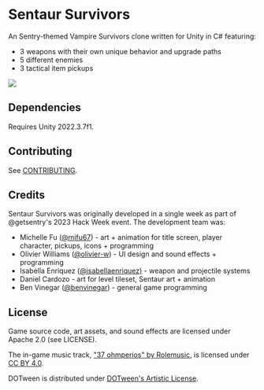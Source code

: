 # Sentaur Survivors

An Sentry-themed Vampire Survivors clone written for Unity in C# featuring:
* 3 weapons with their own unique behavior and upgrade paths
* 5 different enemies
* 3 tactical item pickups

![](https://github.com/getsentry/sentaur-survivors/blob/main/Media/gameplay.gif?raw=true)

## Dependencies

Requires Unity 2022.3.7f1.


## Contributing

See [CONTRIBUTING](CONTRIBUTING.md).

## Credits

Sentaur Survivors was originally developed in a single week as part of @getsentry's 2023 Hack Week event. The development team was:

* Michelle Fu ([@mifu67](https://github.com/mifu67)) - art + animation for title screen, player character, pickups, icons + programming
* Olivier Williams ([@olivier-w](https://github.com/olivier-w)) - UI design and sound effects + programming
* Isabella Enriquez ([@isabellaenriquez)](https://github.com/isabellaenriquez) - weapon and projectile systems
* Daniel Cardozo - art for level tileset, Sentaur art + animation
* Ben Vinegar ([@benvinegar](https://github.com/benvinegar)) - general game programming

## License

Game source code, art assets, and sound effects are licensed under Apache 2.0 (see LICENSE).

The in-game music track, ["37 ohmperios" by Rolemusic](https://freemusicarchive.org/music/Rolemusic/single/37-ohmperios/), is licensed under [CC BY 4.0](https://creativecommons.org/licenses/by/4.0/).

DOTween is distributed under [DOTween's Artistic License](https://dotween.demigiant.com/license.php).
